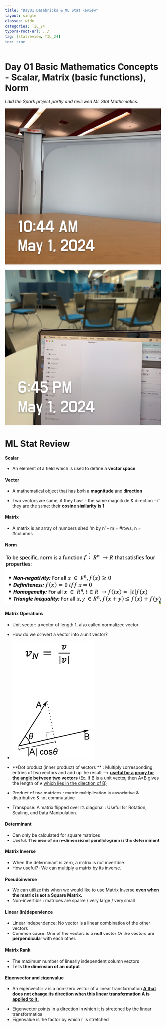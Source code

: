 ```yaml
---
title: "Day01 Databricks & ML Stat Review"
layout: single
classes: wide
categories: TIL_24
typora-root-url: ../
tag: [statreview, TIL_24]
toc: true
---
```


# Day 01 Basic Mathematics Concepts - Scalar, Matrix (basic functions), Norm 

*I did the Spark project partly and reviewed ML Stat Mathematics.*



![image](/images/2024-05-01-TIL24_Day1/image.jpeg)

![image2](/images/2024-05-01-TIL24_Day1/image2.jpeg)



# ML Stat Review

#### Scalar

- An element of a field which is used to define a **vector space**



#### Vector

- A mathematical object that has both a **magnitude** and **direction**

- Two vectors are same, if they have
   \- the same magnitude & direction
   \- if they are the same: their **cosine similarity** **is 1** 

  

#### Matrix

- A matrix is an array of numbers sized ‘m by n’
   \- m = #rows, n = #columns



#### Norm

![image-20240501185552837](/images/2024-05-01-TIL24_Day1/image-20240501185552837.png)



#### **Matrix Operations**

- Unit vector: a vector of length 1, also called normalized vector
- How do we convert a vector into a unit vector? 
- ![image-20240501185657293](/images/2024-05-01-TIL24_Day1/DotProduct.png)

- **Dot product (inner product) of vectors **
   : Multiply corresponding entries of two vectors and add up the result —> **<u>useful for a proxy for the angle between two vectors</u>** (Ex. If B is a unit vector, then A*B gives the length of A <u>which lies in the direction of B)</u>



- Product of two matrices
   : matrix multiplication is associative & distributive & not commutative

- Transpose: A matrix flipped over its diagonal
  : Useful for Rotation, Scaling, and Data Manipulation. 



#### **Determinant**

- Can only be calculated for square matrices
- Useful: **The area of an n-dimensional parallelogram is the determinant**



#### **Matrix Inverse**

- When the determinant is zero, a matrix is not invertible.
- How useful?
  : We can multiply a matrix by its inverse. 



#### Pseudoinverse

* We can utilize this when we would like to use Matrix Inverse **even when the matrix is not a Square Matrix.** 
* Non-invertible : matrices are sparse / very large / very small



#### **Linear (in)dependence**

- Linear independence: No vector is a linear combination of the other vectors
- Common cause: One of the vectors is a **null** vector
   Or the vectors are **perpendicular** with each other.



#### Matrix Rank

* The maximum number of linearly independent column vectors
* Tells **the dimension of an output**



#### Eigenvector and eigenvalue

- An eigenvector v is a non-zero vector of a linear transformation **<u>A that does not change its direction when this linear transformation A is applied to it.</u>**

* Eigenvector points in a direction in which it is stretched by the linear transformation
* Eigenvalue is the factor by which it is stretched